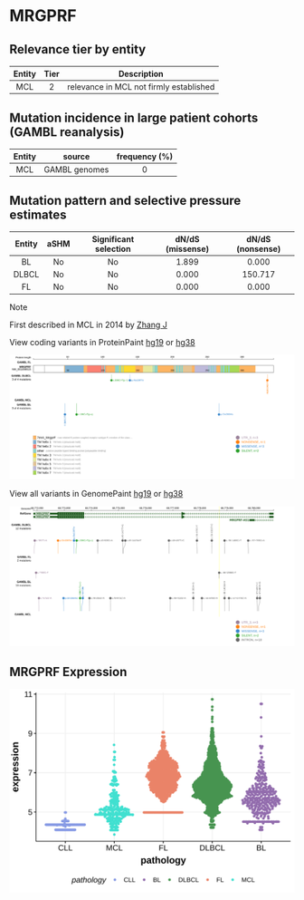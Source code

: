 # MRGPRF

## Relevance tier by entity

|Entity|Tier|Description                            |
|:------:|:----:|---------------------------------------|
|MCL   |2   |relevance in MCL not firmly established|

## Mutation incidence in large patient cohorts (GAMBL reanalysis)

|Entity|source       |frequency (%)|
|:------:|:-------------:|:-------------:|
|MCL   |GAMBL genomes|0            |

## Mutation pattern and selective pressure estimates

|Entity|aSHM|Significant selection|dN/dS (missense)|dN/dS (nonsense)|
|:------:|:----:|:---------------------:|:----------------:|:----------------:|
|BL    |No  |No                   |1.899           |  0.000         |
|DLBCL |No  |No                   |0.000           |150.717         |
|FL    |No  |No                   |0.000           |  0.000         |


> [!NOTE]
> First described in MCL in 2014 by [Zhang J](https://pubmed.ncbi.nlm.nih.gov/24682267)


View coding variants in ProteinPaint [hg19](https://morinlab.github.io/LLMPP/GAMBL/MRGPRF_protein.html)  or [hg38](https://morinlab.github.io/LLMPP/GAMBL/MRGPRF_protein_hg38.html)

![image](images/proteinpaint/MRGPRF_NM_001098515.svg)

View all variants in GenomePaint [hg19](https://morinlab.github.io/LLMPP/GAMBL/MRGPRF.html)  or [hg38](https://morinlab.github.io/LLMPP/GAMBL/MRGPRF_hg38.html)

![image](images/proteinpaint/MRGPRF.svg)
## MRGPRF Expression
![image](images/gene_expression/MRGPRF_by_pathology.svg)
<!-- ORIGIN: zhangGenomicLandscapeMantle2014 -->
